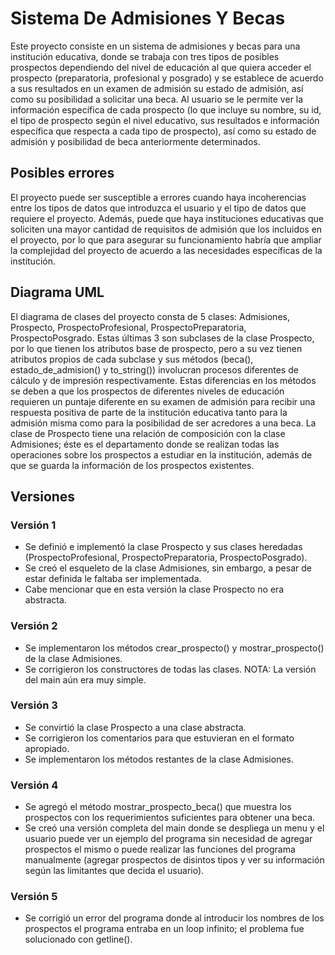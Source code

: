 # Sistema De Admisiones Y Becas
Este proyecto consiste en un sistema de admisiones y becas para una institución educativa, donde se trabaja con tres tipos de posibles prospectos dependiendo del nivel de educación al que quiera acceder el prospecto (preparatoria, profesional y posgrado) y se establece de acuerdo a sus resultados en un examen de admisión su estado de admisión, así como su posibilidad a solicitar una beca. Al usuario se le permite ver la información específica de cada prospecto (lo que incluye su nombre, su id, el tipo de prospecto según el nivel educativo, sus resultados e información específica que respecta a cada tipo de prospecto), así como su estado de admisión y posibilidad de beca anteriormente determinados.

## Posibles errores
El proyecto puede ser susceptible a errores cuando haya incoherencias entre los tipos de datos que introduzca el usuario y el tipo de datos que requiere el proyecto. Además, puede que haya instituciones educativas que soliciten una mayor cantidad de requisitos de admisión que los incluidos en el proyecto, por lo que para asegurar su funcionamiento habría que ampliar la complejidad del proyecto de acuerdo a las necesidades específicas de la institución.

## Diagrama UML
El diagrama de clases del proyecto consta de 5 clases: Admisiones, Prospecto, ProspectoProfesional, ProspectoPreparatoria, ProspectoPosgrado. Estas últimas 3 son subclases de la clase Prospecto, por lo que tienen los atributos base de prospecto, pero a su vez tienen atributos propios de cada subclase y sus métodos (beca(), estado_de_admision() y to_string()) involucran procesos diferentes de cálculo y de impresión respectivamente. Estas diferencias en los métodos se deben a que los prospectos de diferentes niveles de educación requieren un puntaje diferente en su examen de admisión para recibir una respuesta positiva de parte de la institución educativa tanto para la admisión misma como para la posibilidad de ser acredores a una beca. La clase de Prospecto tiene una relación de composición con la clase Admisiones; éste es el departamento donde se realizan todas las operaciones sobre los prospectos a estudiar en la institución, además de que se guarda la información de los prospectos existentes.

## Versiones
### Versión 1
* Se definió e implementó la clase Prospecto y sus clases heredadas (ProspectoProfesional, ProspectoPreparatoria, ProspectoPosgrado).
* Se creó el esqueleto de la clase Admisiones, sin embargo, a pesar de estar definida le faltaba ser implementada.
* Cabe mencionar que en esta versión la clase Prospecto no era abstracta.
### Versión 2
* Se implementaron los métodos crear_prospecto() y mostrar_prospecto() de la clase Admisiones.
* Se corrigieron los constructores de todas las clases.
NOTA: La versión del main aún era muy simple.
### Versión 3
* Se convirtió la clase Prospecto a una clase abstracta.
* Se corrigieron los comentarios para que estuvieran en el formato apropiado.
* Se implementaron los métodos restantes de la clase Admisiones.
### Versión 4
* Se agregó el método mostrar_prospecto_beca() que muestra los prospectos con los requerimientos suficientes para obtener una beca.
* Se creó una versión completa del main donde se despliega un menu y el usuario puede ver un ejemplo del programa sin necesidad de agregar prospectos el mismo o puede realizar las funciones del programa manualmente (agregar prospectos de disintos tipos y ver su información según las limitantes que decida el usuario).
### Versión 5
* Se corrigió un error del programa donde al introducir los nombres de los prospectos el programa entraba en un loop infinito; el problema fue solucionado con getline().
